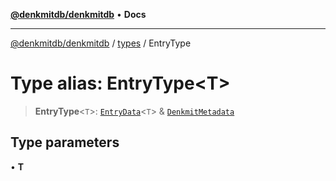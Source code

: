 [**@denkmitdb/denkmitdb**](../../README.md) • **Docs**

***

[@denkmitdb/denkmitdb](../../modules.md) / [types](../README.md) / EntryType

# Type alias: EntryType\<T\>

> **EntryType**\<`T`\>: [`EntryData`](EntryData.md)\<`T`\> & [`DenkmitMetadata`](DenkmitMetadata.md)

## Type parameters

• **T**
